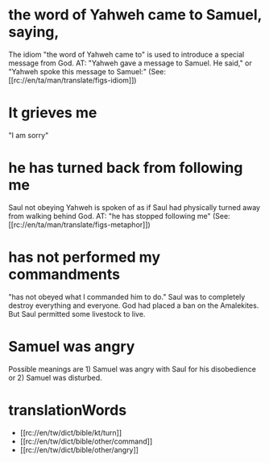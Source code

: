 # the word of Yahweh came to Samuel, saying,

The idiom "the word of Yahweh came to" is used to introduce a special message from God. AT: "Yahweh gave a message to Samuel. He said," or "Yahweh spoke this message to Samuel:" (See: [[rc://en/ta/man/translate/figs-idiom]])

# It grieves me

"I am sorry"

# he has turned back from following me

Saul not obeying Yahweh is spoken of as if Saul had physically turned away from walking behind God. AT: "he has stopped following me" (See: [[rc://en/ta/man/translate/figs-metaphor]])

# has not performed my commandments

"has not obeyed what I commanded him to do." Saul was to completely destroy everything and everyone. God had placed a ban on the Amalekites. But Saul permitted some livestock to live.

# Samuel was angry

Possible meanings are 1) Samuel was angry with Saul for his disobedience or 2) Samuel was disturbed.

# translationWords

* [[rc://en/tw/dict/bible/kt/turn]]
* [[rc://en/tw/dict/bible/other/command]]
* [[rc://en/tw/dict/bible/other/angry]]